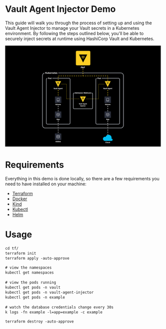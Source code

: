 # Vault Agent Injector Demo
This guide will walk you through the process of setting up and using the Vault Agent Injector to manage your Vault secrets in a Kubernetes environment. By following the steps outlined below, you'll be able to securely inject secrets at runtime using HashiCorp Vault and Kubernetes.

<p align="center">
    <img src="./img/vault-agent-injector.drawio.svg" />
</p>

# Requirements
Everything in this demo is done locally, so there are a few requirements you need to have installed on your machine:
- [Terraform](https://www.terraform.io/downloads.html)
- [Docker](https://www.docker.com/get-started)
- [Kind](https://kind.sigs.k8s.io/docs/user/quick-start#installation)
- [Kubectl](https://kubernetes.io/docs/tasks/tools/)
- [Helm](https://helm.sh/docs/intro/install/)

# Usage

```shell
cd tf/
terraform init
terraform apply -auto-approve
```

```shell
# view the namespaces
kubectl get namespaces

# view the pods running
kubectl get pods -n vault
kubectl get pods -n vault-agent-injector
kubectl get pods -n example

# watch the database credentials change every 30s
k logs -fn example -l=app=example -c example
```

```shell
terraform destroy -auto-approve
```
